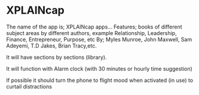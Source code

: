 # XPLAINcap
The name of the app is; XPLAINcap apps...
Features; books of different subject areas by different authors,
example Relationship, Leadership, Finance, Entrepreneur, Purpose, etc
By; Myles Munroe, John Maxwell, Sam Adeyemi, T.D Jakes, Brian Tracy,etc.

It will have sections by sections (library).

It will function with Alarm clock (with 30 minutes or hourly time suggestion)

If possible it should turn the phone to flight mood when activated (in
use) to curtail distractions